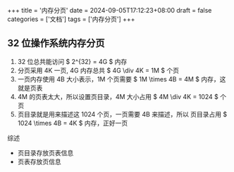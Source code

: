 +++
title = '内存分页'
date = 2024-09-05T17:12:23+08:00
draft = false
categories = ['文档']
tags = ['内存分页']
+++

## 32 位操作系统内存分页

1. 32 位总共能访问 $ 2^{32} = 4G $ 内存
2. 分页采用 4K 一页, 4G 内存总共 $ 4G \div 4K = 1M $ 个页
3. 一页内存使用 4B 大小表示，1M 个页需要 $ 1M \times 4B = 4M $ 内存，这就是页表
4. 4M 的页表太大，所以设置页目录，4M 大小占用 $ 4M \div 4K = 1024 $ 个页
5. 页目录就是用来描述这 1024 个页，一页需要 4B 来描述，所以 页目录占用 $ 1024 \times 4B = 4K $ 内存，正好一页

综述

- 页目录存放页表信息
- 页表存放页信息
